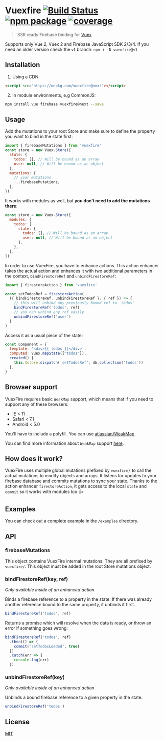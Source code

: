 # Vuexfire [![Build Status](https://badgen.net/circleci/github/vuejs/vuefire)](https://circleci.com/gh/vuejs/vuefire) [![npm package](https://badgen.net/npm/v/vuexfire/next)](https://www.npmjs.com/package/vuexfire) [![coverage](https://badgen.net/codecov/c/github/vuejs/vuefire)](https://codecov.io/github/vuejs/vuefire)

> SSR ready Firebase binding for [Vuex](https://github.com/vuejs/vuex)

Supports only Vue 2, Vuex 2 and Firebase JavaScript SDK 2/3/4.
If you need an older version check the `v1` branch: `npm i -D vuexfire@v1`

## Installation

1. Using a CDN:

```html
<script src="https://unpkg.com/vuexfire@next"></script>
```

2. In module environments, e.g CommonJS:

```bash
npm install vue firebase vuexfire@next --save
```

## Usage

Add the mutations to your root Store and make sure to define the property you
want to bind in the state first:

```js
import { firebaseMutations } from 'vuexfire'
const store = new Vuex.Store({
  state: {
    todos: [], // Will be bound as an array
    user: null, // Will be bound as an object
  },
  mutations: {
    // your mutations
    ...firebaseMutations,
  },
})
```

It works with modules as well, but **you don't need to add the mutations there**:

```js
const store = new Vuex.Store({
  modules: {
    todos: {
      state: {
        todos: [], // Will be bound as an array
        user: null, // Will be bound as an object
      },
    },
  },
})
```

In order to use VuexFire, you have to enhance actions. This action enhancer
takes the actual action and enhances it with two additional parameters in the
context, `bindFirestoreRef` and `unbindFirestoreRef`:

```js
import { firestoreAction } from 'vuexfire'

const setTodosRef = firestoreAction(
  ({ bindFirestoreRef, unbindFirestoreRef }, { ref }) => {
    // this will unbind any previously bound ref to 'todos'
    bindFirestoreRef('todos', ref)
    // you can unbind any ref easily
    unbindFirestoreRef('user')
  }
)
```

Access it as a usual piece of the state:

```js
const Component = {
  template: '<div>{{ todos }}</div>',
  computed: Vuex.mapState(['todos']),
  created() {
    this.$store.dispatch('setTodosRef', db.collection('todos'))
  },
}
```

## Browser support

VuexFire requires basic `WeakMap` support, which means that if you need to
support any of these browsers:

- IE < 11
- Safari < 7.1
- Android < 5.0

You'll have to include a polyfill. You can
use [atlassian/WeakMap](https://github.com/atlassian/WeakMap).

You can find more information about `WeakMap`
support [here](http://kangax.github.io/compat-table/es6/#test-WeakMap).

## How does it work?

VuexFire uses multiple global mutations prefixed by `vuexfire/` to call the
actual mutations to modify objects and arrays. It listens for updates to your
firebase database and commits mutations to sync your state. Thanks to the action
enhancer `firestoreAction`, it gets access to the local `state` and `commit` so
it works with modules too :+1:

## Examples

You can check out a complete example in the `/examples` directory.

## API

### firebaseMutations

This object contains VuexFire internal mutations. They are all prefixed by
`vuexfire/`. This object must be added in the root Store mutations object.

### bindFirestoreRef(key, ref)

_Only available inside of an enhanced action_

Binds a firebase reference to a property in the state. If there was already
another reference bound to the same property, it unbinds it first.

```js
bindFirestoreRef('todos', ref)
```

Returns a promise which will resolve when the data is ready, or throw an error if something goes wrong:

```js
bindFirestoreRef('todos', ref)
  .then(() => {
    commit('setTodosLoaded', true)
  })
  .catch(err => {
    console.log(err)
  })
```

### unbindFirestoreRef(key)

_Only available inside of an enhanced action_

Unbinds a bound firebase reference to a given property in the state.

```js
unbindFirestoreRef('todos')
```

## License

[MIT](http://opensource.org/licenses/MIT)
